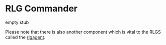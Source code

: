 RLG Commander
=============
empty stub

Please note that there is also another component which is vital to the RLGS called the [rlgagent](https://github.com/tloehr/rlgagent).
